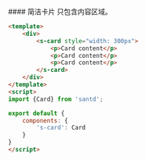 <text lang="cn">
#### 简洁卡片
只包含内容区域。
</text>

```html
<template>
    <div>
        <s-card style="width: 300px">
            <p>Card content</p>
            <p>Card content</p>
            <p>Card content</p>
        </s-card>
    </div>
</template>
<script>
import {Card} from 'santd';

export default {
    components: {
        's-card': Card
    }
}
</script>
```
